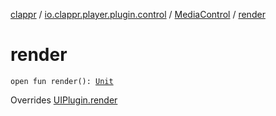 [clappr](../../index.md) / [io.clappr.player.plugin.control](../index.md) / [MediaControl](index.md) / [render](./render.md)

# render

`open fun render(): `[`Unit`](https://kotlinlang.org/api/latest/jvm/stdlib/kotlin/-unit/index.html)

Overrides [UIPlugin.render](../../io.clappr.player.plugin/-u-i-plugin/render.md)

